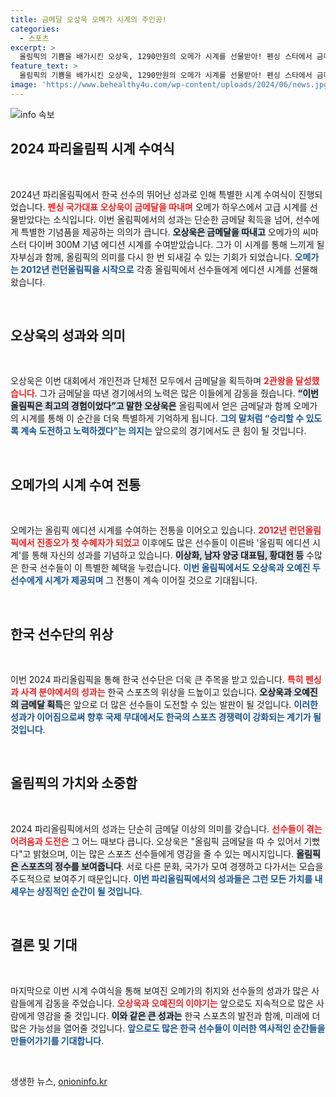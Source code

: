 ```yaml
---
title: 금메달 오상욱 오메가 시계의 주인공!
categories:
  - 스포츠
excerpt: >
  올림픽의 기쁨을 배가시킨 오상욱, 1290만원의 오메가 시계를 선물받아! 펜싱 스타에서 금메달리스트로서 특별한 순간을 만끽하는 그의 이야기를 지금 클릭해 확인하세요!
feature_text: >
  올림픽의 기쁨을 배가시킨 오상욱, 1290만원의 오메가 시계를 선물받아! 펜싱 스타에서 금메달리스트로서 특별한 순간을 만끽하는 그의 이야기를 지금 클릭해 확인하세요!
image: 'https://www.behealthy4u.com/wp-content/uploads/2024/06/news.jpg'
---
```


<p><img src="https://www.behealthy4u.com/wp-content/uploads/2024/06/news.jpg" alt="info 속보" /></p>

<h2 data-ke-size="size26">2024 파리올림픽 시계 수여식</h2>

<p data-ke-size="size16">&nbsp;</p>

<p>2024년 파리올림픽에서 한국 선수의 뛰어난 성과로 인해 특별한 시계 수여식이 진행되었습니다. <b><span style="color: #ee2323;">펜싱 국가대표 오상욱이 금메달을 따내며</span></b> 오메가 하우스에서 고급 시계를 선물받았다는 소식입니다. 이번 올림픽에서의 성과는 단순한 금메달 획득을 넘어, 선수에게 특별한 기념품을 제공하는 의의가 큽니다. <b><span style="background-color: #21538527;">오상욱은 금메달을 따내고</span></b> 오메가의 씨마스터 다이버 300M 기념 에디션 시계를 수여받았습니다. 그가 이 시계를 통해 느끼게 될 자부심과 함께, 올림픽의 의미를 다시 한 번 되새길 수 있는 기회가 되었습니다. <b><span style="color: #1a5490;">오메가는 2012년 런던올림픽을 시작으로</span></b> 각종 올림픽에서 선수들에게 에디션 시계를 선물해왔습니다.</p>

<p data-ke-size="size16">&nbsp;</p>

<h2 data-ke-size="size26">오상욱의 성과와 의미</h2>

<p data-ke-size="size16">&nbsp;</p>

<p>오상욱은 이번 대회에서 개인전과 단체전 모두에서 금메달을 획득하며 <b><span style="color: #ee2323;">2관왕을 달성했습니다</span></b>. 그가 금메달을 따낸 경기에서의 노력은 많은 이들에게 감동을 줬습니다. <b><span style="background-color: #21538527;">“이번 올림픽은 최고의 경험이었다”고 말한 오상욱은</span></b> 올림픽에서 얻은 금메달과 함께 오메가의 시계를 통해 이 순간을 더욱 특별하게 기억하게 됩니다. <b><span style="color: #1a5490;">그의 말처럼 “승리할 수 있도록 계속 도전하고 노력하겠다”는 의지는</span></b> 앞으로의 경기에서도 큰 힘이 될 것입니다.</p>

<p data-ke-size="size16">&nbsp;</p>

<h2 data-ke-size="size26">오메가의 시계 수여 전통</h2>

<p data-ke-size="size16">&nbsp;</p>

<p>오메가는 올림픽 에디션 시계를 수여하는 전통을 이어오고 있습니다. <b><span style="color: #ee2323;">2012년 런던올림픽에서 진종오가 첫 수혜자가 되었고</span></b> 이후에도 많은 선수들이 이른바 '올림픽 에디션 시계'를 통해 자신의 성과를 기념하고 있습니다. <b><span style="background-color: #21538527;">이상화, 남자 양궁 대표팀, 황대헌 등</span></b> 수많은 한국 선수들이 이 특별한 혜택을 누렸습니다. <b><span style="color: #1a5490;">이번 올림픽에서도 오상욱과 오예진 두 선수에게 시계가 제공되며</span></b> 그 전통이 계속 이어질 것으로 기대됩니다.</p>

<p data-ke-size="size16">&nbsp;</p>

<h2 data-ke-size="size26">한국 선수단의 위상</h2>

<p data-ke-size="size16">&nbsp;</p>

<p>이번 2024 파리올림픽을 통해 한국 선수단은 더욱 큰 주목을 받고 있습니다. <b><span style="color: #ee2323;">특히 펜싱과 사격 분야에서의 성과는</span></b> 한국 스포츠의 위상을 드높이고 있습니다. <b><span style="background-color: #21538527;">오상욱과 오예진의 금메달 획득</span></b>은 앞으로 더 많은 선수들이 도전할 수 있는 발판이 될 것입니다. <b><span style="color: #1a5490;">이러한 성과가 이어짐으로써 향후 국제 무대에서도 한국의 스포츠 경쟁력이 강화되는 계기가 될 것입니다</span></b>.</p>

<p data-ke-size="size16">&nbsp;</p>

<h2 data-ke-size="size26">올림픽의 가치와 소중함</h2>

<p data-ke-size="size16">&nbsp;</p>

<p>2024 파리올림픽에서의 성과는 단순히 금메달 이상의 의미를 갖습니다. <b><span style="color: #ee2323;">선수들이 겪는 어려움과 도전은</span></b> 그 어느 때보다 큽니다. 오상욱은 "올림픽 금메달을 따 수 있어서 기뻤다"고 밝혔으며, 이는 많은 스포츠 선수들에게 영감을 줄 수 있는 메시지입니다. <b><span style="background-color: #21538527;">올림픽은 스포츠의 정수를 보여줍니다</span></b>. 서로 다른 문화, 국가가 모여 경쟁하고 다가서는 모습을 주도적으로 보여주기 때문입니다. <b><span style="color: #1a5490;">이번 파리올림픽에서의 성과들은 그런 모든 가치를 내세우는 상징적인 순간이 될 것입니다</span></b>.</p>

<p data-ke-size="size16">&nbsp;</p>

<h2 data-ke-size="size26">결론 및 기대</h2>

<p data-ke-size="size16">&nbsp;</p>

<p>마지막으로 이번 시계 수여식을 통해 보여진 오메가의 취지와 선수들의 성과가 많은 사람들에게 감동을 주었습니다. <b><span style="color: #ee2323;">오상욱과 오예진의 이야기는</span></b> 앞으로도 지속적으로 많은 사람에게 영감을 줄 것입니다. <b><span style="background-color: #21538527;">이와 같은 큰 성과는</span></b> 한국 스포츠의 발전과 함께, 미래에 더 많은 가능성을 열어줄 것입니다. <b><span style="color: #1a5490;">앞으로도 많은 한국 선수들이 이러한 역사적인 순간들을 만들어가기를 기대합니다</span></b>.</p>

<p data-ke-size="size16">&nbsp;</p>
생생한 뉴스, <a href="https://onioninfo.kr" rel="dofollow">onioninfo.kr</a>


